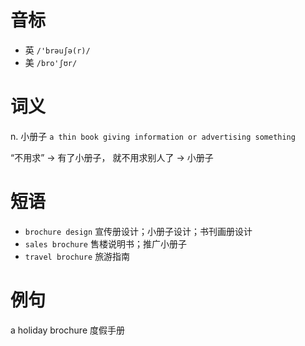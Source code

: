 # 音标

- 英 `/'brəuʃə(r)/`
- 美 `/bro'ʃʊr/`

# 词义

n. 小册子
`a thin book giving information or advertising something`



“不用求” → 有了小册子， 就不用求别人了 → 小册子

# 短语

- `brochure design` 宣传册设计；小册子设计；书刊画册设计
- `sales brochure` 售楼说明书；推广小册子
- `travel brochure` 旅游指南

# 例句

a holiday brochure
度假手册


